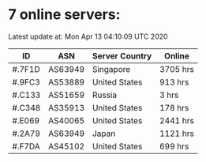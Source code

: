 # 7 online servers:

Latest update at: Mon Apr 13 04:10:09 UTC 2020

| ID | ASN | Server Country | Online |
| -- | --- | -------------- | ------ |
| #.7F1D | AS63949 | Singapore | 3705 hrs |
| #.9FC3 | AS53889 | United States | 913 hrs |
| #.C133 | AS51659 | Russia | 3 hrs |
| #.C348 | AS35913 | United States | 178 hrs |
| #.E069 | AS40065 | United States | 2441 hrs |
| #.2A79 | AS63949 | Japan | 1121 hrs |
| #.F7DA | AS45102 | United States | 699 hrs |

